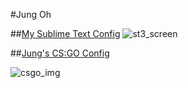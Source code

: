 #Jung Oh

##[My Sublime Text Config][st3]
![st3_screen]

[st3]:https://github.com/jung3o/Jung3o/tree/master/st3/readme.md
[st3_screen]:http://i.imgur.com/hao8E1F.png

##[Jung's CS:GO Config][csgo]

![csgo_img]

[csgo]:https://github.com/jung3o/Jung3o/tree/master/csgo/readme.md
[csgo_img]:http://i.imgur.com/m2vT0jp.png
